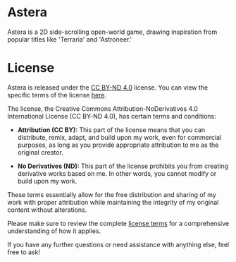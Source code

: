 # Astera
Astera is a 2D side-scrolling open-world game, drawing inspiration from popular titles like 'Terraria' and 'Astroneer.'

# License
Astera is released under the <a href="https://creativecommons.org/licenses/by-nd/4.0/deed.en" target="_blank">CC BY-ND 4.0</a> license. You can view the specific terms of the license <a href="https://creativecommons.org/licenses/by-nd/4.0/deed.en" target="_blank">here</a>.

The license, the Creative Commons Attribution-NoDerivatives 4.0 International License (CC BY-ND 4.0), has certain terms and conditions:

- <b>Attribution (CC BY):</b> This part of the license means that you can distribute, remix, adapt, and build upon my work, even for commercial purposes, as long as you provide appropriate attribution to me as the original creator.

- <b>No Derivatives (ND):</b> This part of the license prohibits you from creating derivative works based on me. In other words, you cannot modify or build upon my work.

These terms essentially allow for the free distribution and sharing of my work with proper attribution while maintaining the integrity of my original content without alterations.

Please make sure to review the complete <a href="https://creativecommons.org/licenses/by-nd/4.0/deed.en" target="_blank">license terms</a> for a comprehensive understanding of how it applies.

If you have any further questions or need assistance with anything else, feel free to ask!
